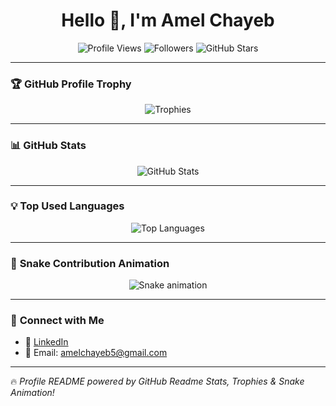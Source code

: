 <h1 align="center">Hello 👋, I'm Amel Chayeb</h1>

<p align="center">
  <img src="https://komarev.com/ghpvc/?username=AmelChayeb&color=blue" alt="Profile Views" />
  <img src="https://img.shields.io/github/followers/YourAmelChayeb?label=Followers&style=social" alt="Followers" />
  <img src="https://img.shields.io/github/stars/YourAmelChayeb?label=Stars&style=social" alt="GitHub Stars" />
</p>

---

### 🏆 **GitHub Profile Trophy**
<p align="center">
  <img src="https://github-profile-trophy.vercel.app/?username=YourAmelChayeb&theme=onedark" alt="Trophies" />
</p>

---

### 📊 **GitHub Stats**
<p align="center">
  <img src="https://github-readme-stats.vercel.app/api?username=AmelChayeb&show_icons=true&theme=radical" alt="GitHub Stats" />
</p>

---

### 💡 **Top Used Languages**
<p align="center">
  <img src="https://github-readme-stats.vercel.app/api/top-langs/?username=AmelChayeb&layout=compact&theme=radical" alt="Top Languages" />
</p>

---

### 🐍 **Snake Contribution Animation**
<p align="center">
  <img src="https://github.com/AmelChayeb/AmelChayeb/blob/output/github-contribution-grid-snake.svg" alt="Snake animation" />
</p>

---

### 🚀 **Connect with Me**
- 🔗 [LinkedIn](https://www.linkedin.com/in/amelchayeb5/)
- 📧 Email: amelchayeb5@gmail.com

---

🔥 *Profile README powered by GitHub Readme Stats, Trophies & Snake Animation!*  
